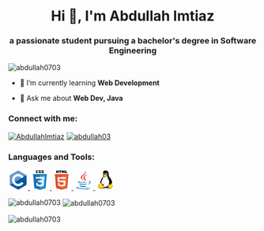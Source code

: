 <h1 align="center">Hi 👋, I'm Abdullah Imtiaz</h1>
<h3 align="center">a passionate student pursuing a bachelor's degree in Software Engineering</h3>

<p align="left"> <img src="https://komarev.com/ghpvc/?username=abdullah0703&label=Profile%20views&color=0e75b6&style=flat" alt="abdullah0703" /> </p>

- 🌱 I’m currently learning **Web Development**

- 💬 Ask me about **Web Dev, Java**

<h3 align="left">Connect with me:</h3>
<p align="left">
<a href="[https://linkedin.com/in/abdullahimtiaz](https://www.linkedin.com/in/abdullah-imtiaz-5b223223a/)" target="blank"><img align="center" src="https://raw.githubusercontent.com/rahuldkjain/github-profile-readme-generator/master/src/images/icons/Social/linked-in-alt.svg" alt="AbdullahImtiaz" height="30" width="40" /></a>
<a href="https://www.leetcode.com/abdullah03" target="blank"><img align="center" src="https://raw.githubusercontent.com/rahuldkjain/github-profile-readme-generator/master/src/images/icons/Social/leet-code.svg" alt="abdullah03" height="30" width="40" /></a>
</p>

<h3 align="left">Languages and Tools:</h3>
<p align="left"> <a href="https://www.cprogramming.com/" target="_blank" rel="noreferrer"> <img src="https://raw.githubusercontent.com/devicons/devicon/master/icons/c/c-original.svg" alt="c" width="40" height="40"/> </a> <a href="https://www.w3schools.com/css/" target="_blank" rel="noreferrer"> <img src="https://raw.githubusercontent.com/devicons/devicon/master/icons/css3/css3-original-wordmark.svg" alt="css3" width="40" height="40"/> </a> <a href="https://www.w3.org/html/" target="_blank" rel="noreferrer"> <img src="https://raw.githubusercontent.com/devicons/devicon/master/icons/html5/html5-original-wordmark.svg" alt="html5" width="40" height="40"/> </a> <a href="https://www.java.com" target="_blank" rel="noreferrer"> <img src="https://raw.githubusercontent.com/devicons/devicon/master/icons/java/java-original.svg" alt="java" width="40" height="40"/> </a> <a href="https://www.linux.org/" target="_blank" rel="noreferrer"> <img src="https://raw.githubusercontent.com/devicons/devicon/master/icons/linux/linux-original.svg" alt="linux" width="40" height="40"/> </a> </p>

<p><img align="left" src="https://github-readme-stats.vercel.app/api/top-langs?username=abdullah0703&show_icons=true&locale=en&layout=compact" alt="abdullah0703" /></p>

<p>&nbsp;<img align="center" src="https://github-readme-stats.vercel.app/api?username=abdullah0703&show_icons=true&locale=en" alt="abdullah0703" /></p>

<p><img align="center" src="https://github-readme-streak-stats.herokuapp.com/?user=abdullah0703&" alt="abdullah0703" /></p>

